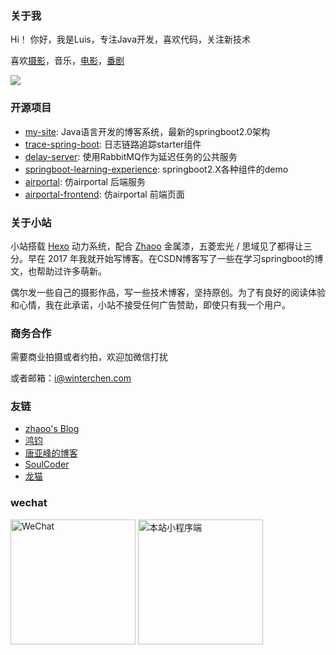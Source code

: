 

### 关于我

Hi！ 你好，我是Luis，专注Java开发，喜欢代码，关注新技术

喜欢[摄影](https://photo.winterchen.com/)，音乐，[电影](https://blog.winterchen.com/cinemas/)，[番剧](https://blog.winterchen.com/bangumis/)

<a href="https://github.com/WinterChenS"><img src="https://github-readme-stats.vercel.app/api?username=WinterChenS&show_icons=true"></a>     


### 开源项目


* [my-site](https://github.com/WinterChenS/my-site): Java语言开发的博客系统，最新的springboot2.0架构
* [trace-spring-boot](https://github.com/WinterChenS/trace-spring-boot): 日志链路追踪starter组件
* [delay-server](https://github.com/WinterChenS/delay-server): 使用RabbitMQ作为延迟任务的公共服务
* [springboot-learning-experience](https://github.com/WinterChenS/springboot-learning-experience): springboot2.X各种组件的demo
* [airportal](https://github.com/WinterChenS/airportal): 仿airportal 后端服务
* [airportal-frontend](https://github.com/WinterChenS/airportal-frontend): 仿airportal 前端页面



### 关于小站

小站搭载 [Hexo](https://hexo.io/) 动力系统，配合 [Zhaoo](https://github.com/izhaoo/hexo-theme-zhaoo) 金属漆，五菱宏光 / 思域见了都得让三分。早在 2017 年我就开始写博客。在CSDN博客写了一些在学习springboot的博文，也帮助过许多萌新。

偶尔发一些自己的摄影作品，写一些技术博客，坚持原创。为了有良好的阅读体验和心情，我在此承诺，小站不接受任何广告赞助，即使只有我一个用户。

### 商务合作

需要商业拍摄或者约拍，欢迎加微信打扰

或者邮箱：i@winterchen.com

### 友链

* [zhaoo's Blog](https://www.izhaoo.com/)
* [鸿钧](https://bhongjun.com)
* [唐亚峰的博客](http://blog.battcn.com/)
* [SoulCoder](http://www.soulcoder.tech/)
* [龙猫](https://codesensi.cn/)


### wechat
<img src="https://cdn.jsdelivr.net/gh/WinterChenS/imgrpo/blog/20210802133518.jpeg" width="200" height="200" alt="WeChat">
<img src="https://cdn.jsdelivr.net/gh/WinterChenS/imgrpo/blog/20210802133917.jpeg" width="200" height="200" alt="本站小程序端">